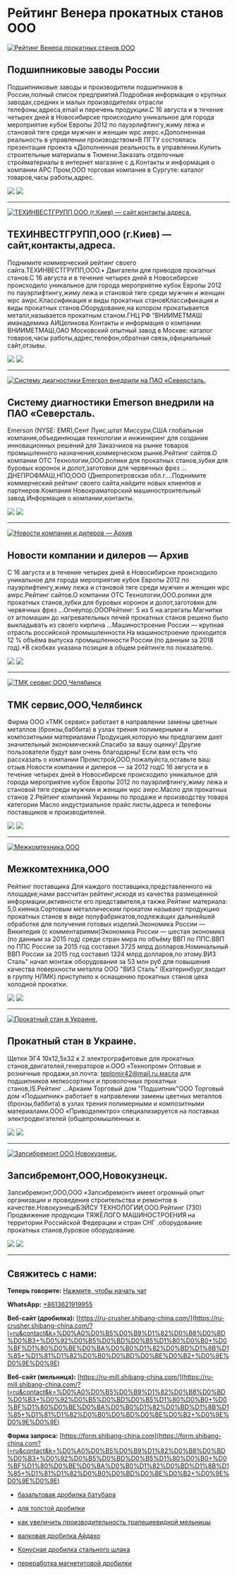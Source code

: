 # Рейтинг Венера прокатных станов ООО

<a href="https://swt.shibang-china.com/?l=ru&img&k=%D0%A0%D0%B5%D0%B9%D1%82%D0%B8%D0%BD%D0%B3+%D0%92%D0%B5%D0%BD%D0%B5%D1%80%D0%B0+%D0%BF%D1%80%D0%BE%D0%BA%D0%B0%D1%82%D0%BD%D1%8B%D1%85+%D1%81%D1%82%D0%B0%D0%BD%D0%BE%D0%B2+%D0%9E%D0%9E%D0%9E" target="_blank">![Рейтинг Венера прокатных станов ООО](http://static.shibang-china.com/all-800x300/1180.jpg)</a>

## Подшипниковые заводы России
Подшипниковые заводы и производители подшипников в России,полный список предприятий.Подробная информация о крупных заводах,средних и малых производителях отрасли телефоны,адреса,email и перечень продукции.С 16 августа и в течение четырех дней в Новосибирске происходило уникальное для города мероприятие кубок Европы 2012 по пауэрлифтингу,жиму лежа и становой тяге среди мужчин и женщин wpc awpc.&#171;Дополненная реальность в управлении производством&#187;В ПГТУ состоялась презентация проекта &#171;Дополненная реальность в управлении.Купить строительные материалы в Тюмени.Заказать отделочные стройматериалы в интернет магазине с д.Контакты и информация о компании АРС Пром,ООО торговая компания в Сургутe: каталог товаров,часы работы,адрес.


<a href="https://whatsapp.shibangsoft.com/WhatsApp.php" target="_blank" title="WhatsApp">![](http://static.shibang-china.com/icon/whatsapp.png)</a> <a href="https://swt.shibang-china.com/?l=ru&icon&k=%D0%A0%D0%B5%D0%B9%D1%82%D0%B8%D0%BD%D0%B3+%D0%92%D0%B5%D0%BD%D0%B5%D1%80%D0%B0+%D0%BF%D1%80%D0%BE%D0%BA%D0%B0%D1%82%D0%BD%D1%8B%D1%85+%D1%81%D1%82%D0%B0%D0%BD%D0%BE%D0%B2+%D0%9E%D0%9E%D0%9E" target="_blank">![](http://static.shibang-china.com/icon/chat-ru.png)</a>

---

<a href="https://swt.shibang-china.com/?l=ru&img&k=%D0%A0%D0%B5%D0%B9%D1%82%D0%B8%D0%BD%D0%B3+%D0%92%D0%B5%D0%BD%D0%B5%D1%80%D0%B0+%D0%BF%D1%80%D0%BE%D0%BA%D0%B0%D1%82%D0%BD%D1%8B%D1%85+%D1%81%D1%82%D0%B0%D0%BD%D0%BE%D0%B2+%D0%9E%D0%9E%D0%9E" target="_blank">![ТЕХИНВЕСТГРУПП,ООО (г.Киев) — сайт,контакты,адреса.](http://static.shibang-china.com/all-800x300/1146.jpg)</a>

## ТЕХИНВЕСТГРУПП,ООО (г.Киев) — сайт,контакты,адреса.
Поднимите коммерческий рейтинг своего сайта.ТЕХИНВЕСТГРУПП,ООО.• Двигатели для приводов прокатных станов.С 16 августа и в течение четырех дней в Новосибирске происходило уникальное для города мероприятие кубок Европы 2012 по пауэрлифтингу,жиму лежа и становой тяге среди мужчин и женщин wpc awpc.Классификация и виды прокатных становКлассификация и виды прокатных станов.Оборудование,на котором прокатывается металл,называется прокатным станом.ГНЦ РФ &quot;ВНИИМЕТМАШ имакадемика АИЦеликова.Контакты и информация о компании ВНИИМЕТМАШ,ОАО Московский опытный завод в Москвe: каталог товаров,часы работы,адрес,телефон,обратная связь,официальный сайт,отзывы.


<a href="https://whatsapp.shibangsoft.com/WhatsApp.php" target="_blank" title="WhatsApp">![](http://static.shibang-china.com/icon/whatsapp.png)</a> <a href="https://swt.shibang-china.com/?l=ru&icon&k=%D0%A0%D0%B5%D0%B9%D1%82%D0%B8%D0%BD%D0%B3+%D0%92%D0%B5%D0%BD%D0%B5%D1%80%D0%B0+%D0%BF%D1%80%D0%BE%D0%BA%D0%B0%D1%82%D0%BD%D1%8B%D1%85+%D1%81%D1%82%D0%B0%D0%BD%D0%BE%D0%B2+%D0%9E%D0%9E%D0%9E" target="_blank">![](http://static.shibang-china.com/icon/chat-ru.png)</a>

---

<a href="https://swt.shibang-china.com/?l=ru&img&k=%D0%A0%D0%B5%D0%B9%D1%82%D0%B8%D0%BD%D0%B3+%D0%92%D0%B5%D0%BD%D0%B5%D1%80%D0%B0+%D0%BF%D1%80%D0%BE%D0%BA%D0%B0%D1%82%D0%BD%D1%8B%D1%85+%D1%81%D1%82%D0%B0%D0%BD%D0%BE%D0%B2+%D0%9E%D0%9E%D0%9E" target="_blank">![Систему диагностики Emerson внедрили на ПАО &#171;Северсталь.](http://static.shibang-china.com/all-800x300/205.jpg)</a>

## Систему диагностики Emerson внедрили на ПАО &#171;Северсталь.
Emerson (NYSE: EMR),Сент Луис,штат Миссури,США глобальная компания,объединяющая технологии и инжиниринг для создания инновационных решений для Заказчиков на рынке товаров промышленного назначения,коммерческом рынке.Рейтинг сайтов.О компании ОТС Технологии,ООО.ролики для прокатных станов,зубки для буровых коронок и долот,заготовки для червячных фрез …ДНЕПРОФМАШ,НПО,ООО (Днепропетровская обл.г.…Поднимите коммерческий рейтинг своего сайта,найдите новых клиентов и партнеров.Компания Новокраматорский машиностроительный завод.Информация о компании,контакты.


<a href="https://whatsapp.shibangsoft.com/WhatsApp.php" target="_blank" title="WhatsApp">![](http://static.shibang-china.com/icon/whatsapp.png)</a> <a href="https://swt.shibang-china.com/?l=ru&icon&k=%D0%A0%D0%B5%D0%B9%D1%82%D0%B8%D0%BD%D0%B3+%D0%92%D0%B5%D0%BD%D0%B5%D1%80%D0%B0+%D0%BF%D1%80%D0%BE%D0%BA%D0%B0%D1%82%D0%BD%D1%8B%D1%85+%D1%81%D1%82%D0%B0%D0%BD%D0%BE%D0%B2+%D0%9E%D0%9E%D0%9E" target="_blank">![](http://static.shibang-china.com/icon/chat-ru.png)</a>

---

<a href="https://swt.shibang-china.com/?l=ru&img&k=%D0%A0%D0%B5%D0%B9%D1%82%D0%B8%D0%BD%D0%B3+%D0%92%D0%B5%D0%BD%D0%B5%D1%80%D0%B0+%D0%BF%D1%80%D0%BE%D0%BA%D0%B0%D1%82%D0%BD%D1%8B%D1%85+%D1%81%D1%82%D0%B0%D0%BD%D0%BE%D0%B2+%D0%9E%D0%9E%D0%9E" target="_blank">![Новости компании и дилеров — Архив](http://static.shibang-china.com/all-800x300/1405.jpg)</a>

## Новости компании и дилеров — Архив
С 16 августа и в течение четырех дней в Новосибирске происходило уникальное для города мероприятие кубок Европы 2012 по пауэрлифтингу,жиму лежа и становой тяге среди мужчин и женщин wpc awpc.Рейтинг сайтов.О компании ОТС Технологии,ООО.ролики для прокатных станов,зубки для буровых коронок и долот,заготовки для червячных фрез …Огнеупор,ОООРейтинг: 5 из 5 на.агрегаты Магнитки от агломашин до нагревательных печей прокатных станов решено было выкладывать из своего кирпича …Машиностроение России — крупная отрасль российской промышленности.На машиностроение приходится 12 % объёма выпуска промышленности России (по данным за 2018 год).*В скобках указана позиция в общем рейтинге по показателю.


<a href="https://whatsapp.shibangsoft.com/WhatsApp.php" target="_blank" title="WhatsApp">![](http://static.shibang-china.com/icon/whatsapp.png)</a> <a href="https://swt.shibang-china.com/?l=ru&icon&k=%D0%A0%D0%B5%D0%B9%D1%82%D0%B8%D0%BD%D0%B3+%D0%92%D0%B5%D0%BD%D0%B5%D1%80%D0%B0+%D0%BF%D1%80%D0%BE%D0%BA%D0%B0%D1%82%D0%BD%D1%8B%D1%85+%D1%81%D1%82%D0%B0%D0%BD%D0%BE%D0%B2+%D0%9E%D0%9E%D0%9E" target="_blank">![](http://static.shibang-china.com/icon/chat-ru.png)</a>

---

<a href="https://swt.shibang-china.com/?l=ru&img&k=%D0%A0%D0%B5%D0%B9%D1%82%D0%B8%D0%BD%D0%B3+%D0%92%D0%B5%D0%BD%D0%B5%D1%80%D0%B0+%D0%BF%D1%80%D0%BE%D0%BA%D0%B0%D1%82%D0%BD%D1%8B%D1%85+%D1%81%D1%82%D0%B0%D0%BD%D0%BE%D0%B2+%D0%9E%D0%9E%D0%9E" target="_blank">![ТМК сервис,ООО,Челябинск](http://static.shibang-china.com/all-800x300/390.jpg)</a>

## ТМК сервис,ООО,Челябинск
Фирма ООО &#171;ТМК сервис&#187; работает в направлении замены цветных металлов (бронзы,баббита) в узлах трения полимерными и композитными материалами Продукция,которую мы предлагаем дает значительный экономический.Спасибо за вашу оценку! Другие пользователи будут вам очень благодарны! Если вам есть что рассказать о компании Промстрой,ООО,пожалуйста,оставьте ваш отзыв.Новости компании и дилеров — за 2012 годС 16 августа и в течение четырех дней в Новосибирске происходило уникальное для города мероприятие кубок Европы 2012 по пауэрлифтингу,жиму лежа и становой тяге среди мужчин и женщин wpc awpc.Масло для прокатных станов 2.Рейтинг компаний Украины по продаже и производству товара категории Масло индустриальное прайс листы,адреса и телефоны поставщиков и производителей.


<a href="https://whatsapp.shibangsoft.com/WhatsApp.php" target="_blank" title="WhatsApp">![](http://static.shibang-china.com/icon/whatsapp.png)</a> <a href="https://swt.shibang-china.com/?l=ru&icon&k=%D0%A0%D0%B5%D0%B9%D1%82%D0%B8%D0%BD%D0%B3+%D0%92%D0%B5%D0%BD%D0%B5%D1%80%D0%B0+%D0%BF%D1%80%D0%BE%D0%BA%D0%B0%D1%82%D0%BD%D1%8B%D1%85+%D1%81%D1%82%D0%B0%D0%BD%D0%BE%D0%B2+%D0%9E%D0%9E%D0%9E" target="_blank">![](http://static.shibang-china.com/icon/chat-ru.png)</a>

---

<a href="https://swt.shibang-china.com/?l=ru&img&k=%D0%A0%D0%B5%D0%B9%D1%82%D0%B8%D0%BD%D0%B3+%D0%92%D0%B5%D0%BD%D0%B5%D1%80%D0%B0+%D0%BF%D1%80%D0%BE%D0%BA%D0%B0%D1%82%D0%BD%D1%8B%D1%85+%D1%81%D1%82%D0%B0%D0%BD%D0%BE%D0%B2+%D0%9E%D0%9E%D0%9E" target="_blank">![Межкомтехника,ООО](http://static.shibang-china.com/all-800x300/1268.jpg)</a>

## Межкомтехника,ООО
Рейтинг поставщика Для каждого поставщика,представленного на площадке,нами рассчитан рейтинг,исходя из качества размещенной информации,активности его представителя,а также.Рейтинг материала: 5,0.киянка.Сортовым металлическим прокатом называют продукцию прокатных станов в виде полуфабрикатов,подлежащих дальнейшей обработке для получения готовых изделий.Экономика России — Википедия (с комментариями)Экономика России — шестая экономика (по данным за 2015 год) среди стран мира по объёму ВВП по ППС.ВВП по ППС России за 2015 год составил 3725 млрд долларов.Номинальный ВВП России за 2015 год составил 1324 млрд долларов,по этому.ВИЗ Сталь&quot; начал монтаж оборудования за 53 млн руб для повышения качества поверхности металла ООО &quot;ВИЗ Сталь&quot; (Екатеринбург,входит в группу НЛМК) приступило к оснащению прокатных станов цеха холодной прокатки.


<a href="https://whatsapp.shibangsoft.com/WhatsApp.php" target="_blank" title="WhatsApp">![](http://static.shibang-china.com/icon/whatsapp.png)</a> <a href="https://swt.shibang-china.com/?l=ru&icon&k=%D0%A0%D0%B5%D0%B9%D1%82%D0%B8%D0%BD%D0%B3+%D0%92%D0%B5%D0%BD%D0%B5%D1%80%D0%B0+%D0%BF%D1%80%D0%BE%D0%BA%D0%B0%D1%82%D0%BD%D1%8B%D1%85+%D1%81%D1%82%D0%B0%D0%BD%D0%BE%D0%B2+%D0%9E%D0%9E%D0%9E" target="_blank">![](http://static.shibang-china.com/icon/chat-ru.png)</a>

---

<a href="https://swt.shibang-china.com/?l=ru&img&k=%D0%A0%D0%B5%D0%B9%D1%82%D0%B8%D0%BD%D0%B3+%D0%92%D0%B5%D0%BD%D0%B5%D1%80%D0%B0+%D0%BF%D1%80%D0%BE%D0%BA%D0%B0%D1%82%D0%BD%D1%8B%D1%85+%D1%81%D1%82%D0%B0%D0%BD%D0%BE%D0%B2+%D0%9E%D0%9E%D0%9E" target="_blank">![Прокатный стан в Украине.](http://static.shibang-china.com/all-800x300/195.jpg)</a>

## Прокатный стан в Украине.
Щетки ЭГ4 10х12,5х32 к 2 электрографитовые для прокатных станов,двигателей,генераторов и.ООО &#171;Технопром&#187; Оптовые и розничные продажи,эл.почта: teplomir42@mail.ru.масла для подшипников мелкосортных и проволочных прокатных станов,IS.Рейтинг …Аркаим Торговый дом &quot;Подшипник&quot;ООО Торговый дом &#171;Подшипник&#187; работает в направлении замены цветных металлов (бронзы,баббита) в узлах трения полимерными и композитными материалами.ООО &#171;Приводэлектро&#187; специализируется на поставках электродвигателей (общепромышленных и.


<a href="https://whatsapp.shibangsoft.com/WhatsApp.php" target="_blank" title="WhatsApp">![](http://static.shibang-china.com/icon/whatsapp.png)</a> <a href="https://swt.shibang-china.com/?l=ru&icon&k=%D0%A0%D0%B5%D0%B9%D1%82%D0%B8%D0%BD%D0%B3+%D0%92%D0%B5%D0%BD%D0%B5%D1%80%D0%B0+%D0%BF%D1%80%D0%BE%D0%BA%D0%B0%D1%82%D0%BD%D1%8B%D1%85+%D1%81%D1%82%D0%B0%D0%BD%D0%BE%D0%B2+%D0%9E%D0%9E%D0%9E" target="_blank">![](http://static.shibang-china.com/icon/chat-ru.png)</a>

---

<a href="https://swt.shibang-china.com/?l=ru&img&k=%D0%A0%D0%B5%D0%B9%D1%82%D0%B8%D0%BD%D0%B3+%D0%92%D0%B5%D0%BD%D0%B5%D1%80%D0%B0+%D0%BF%D1%80%D0%BE%D0%BA%D0%B0%D1%82%D0%BD%D1%8B%D1%85+%D1%81%D1%82%D0%B0%D0%BD%D0%BE%D0%B2+%D0%9E%D0%9E%D0%9E" target="_blank">![Запсибремонт,ООО,Новокузнецк.](http://static.shibang-china.com/all-800x300/842.jpg)</a>

## Запсибремонт,ООО,Новокузнецк.
Запсибремонт,ООО,ООО &#171;Запсибремонт&#187; имеет огромный опыт организации и проведения строительства и ремонтов в качестве.НовокузнецкБЭЙСУ ТЕХНОЛОГИИ,ООО.Рейтинг (730) Продвижение продукции ТЯЖЁЛОГО МАШИНОСТРОЕНИЯ на территории Российской Федерации и стран СНГ .оборудование прокатных станов,буровое оборудование.

<a href="https://whatsapp.shibangsoft.com/WhatsApp.php" target="_blank" title="WhatsApp">![](http://static.shibang-china.com/icon/whatsapp.png)</a> <a href="https://swt.shibang-china.com/?l=ru&icon&k=%D0%A0%D0%B5%D0%B9%D1%82%D0%B8%D0%BD%D0%B3+%D0%92%D0%B5%D0%BD%D0%B5%D1%80%D0%B0+%D0%BF%D1%80%D0%BE%D0%BA%D0%B0%D1%82%D0%BD%D1%8B%D1%85+%D1%81%D1%82%D0%B0%D0%BD%D0%BE%D0%B2+%D0%9E%D0%9E%D0%9E" target="_blank">![](http://static.shibang-china.com/icon/chat-ru.png)</a>

---
## Свяжитесь с нами:

**Теперь говорите:** [Нажмите, чтобы начать чат](https://swt.shibang-china.com?l=ru&contact&k=%D0%A0%D0%B5%D0%B9%D1%82%D0%B8%D0%BD%D0%B3+%D0%92%D0%B5%D0%BD%D0%B5%D1%80%D0%B0+%D0%BF%D1%80%D0%BE%D0%BA%D0%B0%D1%82%D0%BD%D1%8B%D1%85+%D1%81%D1%82%D0%B0%D0%BD%D0%BE%D0%B2+%D0%9E%D0%9E%D0%9E)

**WhatsApp:**  [+8613621919955](https://whatsapp.shibangsoft.com/WhatsApp.php)

**Веб-сайт (дробилка):** [https://ru-crusher.shibang-china.com/](https://ru-crusher.shibang-china.com/?l=ru&contact&k=%D0%A0%D0%B5%D0%B9%D1%82%D0%B8%D0%BD%D0%B3+%D0%92%D0%B5%D0%BD%D0%B5%D1%80%D0%B0+%D0%BF%D1%80%D0%BE%D0%BA%D0%B0%D1%82%D0%BD%D1%8B%D1%85+%D1%81%D1%82%D0%B0%D0%BD%D0%BE%D0%B2+%D0%9E%D0%9E%D0%9E)

**Веб-сайт (мельница):** [https://ru-mill.shibang-china.com/](https://ru-mill.shibang-china.com/?l=ru&contact&k=%D0%A0%D0%B5%D0%B9%D1%82%D0%B8%D0%BD%D0%B3+%D0%92%D0%B5%D0%BD%D0%B5%D1%80%D0%B0+%D0%BF%D1%80%D0%BE%D0%BA%D0%B0%D1%82%D0%BD%D1%8B%D1%85+%D1%81%D1%82%D0%B0%D0%BD%D0%BE%D0%B2+%D0%9E%D0%9E%D0%9E)

**Форма запроса:** [https://form.shibang-china.com](https://form.shibang-china.com?l=ru&contact&k=%D0%A0%D0%B5%D0%B9%D1%82%D0%B8%D0%BD%D0%B3+%D0%92%D0%B5%D0%BD%D0%B5%D1%80%D0%B0+%D0%BF%D1%80%D0%BE%D0%BA%D0%B0%D1%82%D0%BD%D1%8B%D1%85+%D1%81%D1%82%D0%B0%D0%BD%D0%BE%D0%B2+%D0%9E%D0%9E%D0%9E)

* [базальтовая дробилка батубара](../131/%D0%B1%D0%B0%D0%B7%D0%B0%D0%BB%D1%8C%D1%82%D0%BE%D0%B2%D0%B0%D1%8F%20%D0%B4%D1%80%D0%BE%D0%B1%D0%B8%D0%BB%D0%BA%D0%B0%20%D0%B1%D0%B0%D1%82%D1%83%D0%B1%D0%B0%D1%80%D0%B0.md)

* [для толстой дробилки](../132/%D0%B4%D0%BB%D1%8F%20%D1%82%D0%BE%D0%BB%D1%81%D1%82%D0%BE%D0%B9%20%D0%B4%D1%80%D0%BE%D0%B1%D0%B8%D0%BB%D0%BA%D0%B8.md)

* [как увеличить производительность трапециевидной мельницы](../132/%D0%BA%D0%B0%D0%BA%20%D1%83%D0%B2%D0%B5%D0%BB%D0%B8%D1%87%D0%B8%D1%82%D1%8C%20%D0%BF%D1%80%D0%BE%D0%B8%D0%B7%D0%B2%D0%BE%D0%B4%D0%B8%D1%82%D0%B5%D0%BB%D1%8C%D0%BD%D0%BE%D1%81%D1%82%D1%8C%20%D1%82%D1%80%D0%B0%D0%BF%D0%B5%D1%86%D0%B8%D0%B5%D0%B2%D0%B8%D0%B4%D0%BD%D0%BE%D0%B9%20%D0%BC%D0%B5%D0%BB%D1%8C%D0%BD%D0%B8%D1%86%D1%8B.md)

* [валковая дробилка Айдахо](../131/%D0%B2%D0%B0%D0%BB%D0%BA%D0%BE%D0%B2%D0%B0%D1%8F%20%D0%B4%D1%80%D0%BE%D0%B1%D0%B8%D0%BB%D0%BA%D0%B0%20%D0%90%D0%B9%D0%B4%D0%B0%D1%85%D0%BE.md)

* [Конусная дробилка стального шлака](../134/%D0%9A%D0%BE%D0%BD%D1%83%D1%81%D0%BD%D0%B0%D1%8F%20%D0%B4%D1%80%D0%BE%D0%B1%D0%B8%D0%BB%D0%BA%D0%B0%20%D1%81%D1%82%D0%B0%D0%BB%D1%8C%D0%BD%D0%BE%D0%B3%D0%BE%20%D1%88%D0%BB%D0%B0%D0%BA%D0%B0.md)

* [переработка магнетитовой дробилки](../131/%D0%BF%D0%B5%D1%80%D0%B5%D1%80%D0%B0%D0%B1%D0%BE%D1%82%D0%BA%D0%B0%20%D0%BC%D0%B0%D0%B3%D0%BD%D0%B5%D1%82%D0%B8%D1%82%D0%BE%D0%B2%D0%BE%D0%B9%20%D0%B4%D1%80%D0%BE%D0%B1%D0%B8%D0%BB%D0%BA%D0%B8.md)
